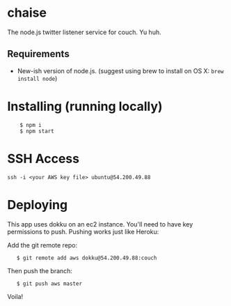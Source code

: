 chaise
===

The node.js twitter listener service for couch. Yu huh.

## Requirements

* New-ish version of node.js. (suggest using brew to install on OS X: `brew install node`)

# Installing (running locally)

```
    $ npm i
    $ npm start
```

# SSH Access

`ssh -i <your AWS key file> ubuntu@54.200.49.88`

# Deploying

This app uses dokku on an ec2 instance. You'll need to have key permissions to push. Pushing works just like Heroku:

Add the git remote repo:
```
   $ git remote add aws dokku@54.200.49.88:couch
```

Then push the branch:

```
   $ git push aws master
```

Voila!